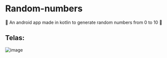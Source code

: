 # Random-numbers
:game_die: An android app made in kotlin to generate random numbers from 0 to 10 :game_die:


## Telas:

![image](https://user-images.githubusercontent.com/54459438/153887499-3f1c8f38-22aa-4f01-836e-b1439f10352f.png)
